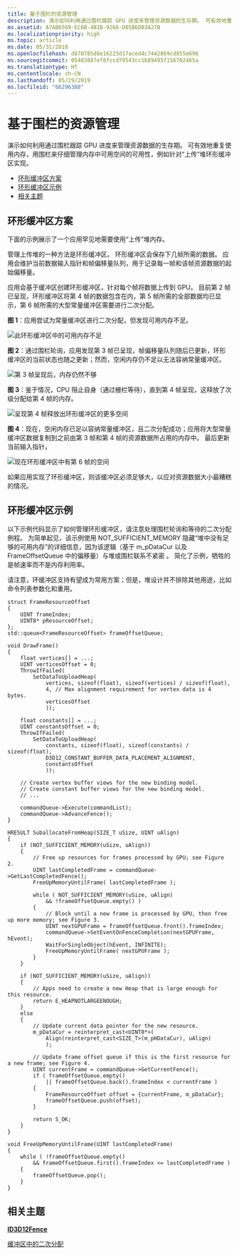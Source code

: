 ```yaml
---
title: 基于围栏的资源管理
description: 演示如何利用通过围栏跟踪 GPU 进度来管理资源数据的生存期。 可有效地重复使用内存，用围栏来仔细管理内存中可用空间的可用性，例如针对“上传”堆环形缓冲区实现。
ms.assetid: A7AB6569-EC6B-4B1B-9266-D05B6DB3A27B
ms.localizationpriority: high
ms.topic: article
ms.date: 05/31/2018
ms.openlocfilehash: d870785d8e16225d17aced4c7442869cd855e696
ms.sourcegitcommit: 05483887ef8fccd79543cc1b89495f156702465a
ms.translationtype: HT
ms.contentlocale: zh-CN
ms.lasthandoff: 05/29/2019
ms.locfileid: "66296388"
---
```

# <a name="fence-based-resource-management"></a>基于围栏的资源管理

演示如何利用通过围栏跟踪 GPU 进度来管理资源数据的生存期。 可有效地重复使用内存，用围栏来仔细管理内存中可用空间的可用性，例如针对“上传”堆环形缓冲区实现。

-   [环形缓冲区方案](#ring-buffer-scenario)
-   [环形缓冲区示例](#ring-buffer-sample)
-   [相关主题](#related-topics)

## <a name="ring-buffer-scenario"></a>环形缓冲区方案

下面的示例展示了一个应用罕见地需要使用“上传”堆内存。

管理上传堆的一种方法是环形缓冲区。 环形缓冲区会保存下几帧所需的数据。 应用会维护当前数据输入指针和帧偏移量队列，用于记录每一帧和该帧资源数据的起始偏移量。

应用会基于缓冲区创建环形缓冲区，针对每个帧将数据上传到 GPU。 目前第 2 帧已呈现，环形缓冲区将第 4 帧的数据包含在内，第 5 帧所需的全部数据均已显示，第 6 帧所需的大型常量缓冲区需要进行二次分配。

**图 1**：应用尝试为常量缓冲区进行二次分配，但发现可用内存不足。

![此环形缓冲区中的可用内存不足](images/ring-buffer-1.png)

**图 2**：通过围栏轮询，应用发现第 3 帧已呈现，帧偏移量队列随后已更新，环形缓冲区的当前状态也随之更新；然而，空闲内存仍不足以无法容纳常量缓冲区。

![第 3 帧呈现后，内存仍然不够](images/ring-buffer-2.png)

**图 3**：鉴于情况，CPU 阻止自身（通过栅栏等待），直到第 4 帧呈现，这释放了次级分配给第 4 帧的内存。

![呈现第 4 帧释放出环形缓冲区的更多空间](images/ring-buffer-3.png)

**图 4**：现在，空闲内存已足以容纳常量缓冲区，且二次分配成功；应用将大型常量缓冲区数据复制到之前由第 3 帧和第 4 帧的资源数据所占用的内存中。 最后更新当前输入指针。

![现在环形缓冲区中有第 6 帧的空间](images/ring-buffer-4.png)

如果应用实现了环形缓冲区，则该缓冲区必须足够大，以应对资源数据大小最糟糕的情况。

## <a name="ring-buffer-sample"></a>环形缓冲区示例

以下示例代码显示了如何管理环形缓冲区，请注意处理围栏轮询和等待的二次分配例程。 为简单起见，该示例使用 NOT\_SUFFICIENT\_MEMORY 隐藏“堆中没有足够的可用内存”的详细信息，因为该逻辑（基于 m\_pDataCur 以及 FrameOffsetQueue 中的偏移量）与堆或围栏联系不紧密   。 简化了示例，牺牲的是帧速率而不是内存利用率。

请注意，环缓冲区支持有望成为常用方案；但是，堆设计并不排除其他用途，比如命令列表参数化和重用。

``` syntax
struct FrameResourceOffset
{
    UINT frameIndex;
    UINT8* pResourceOffset;
};
std::queue<FrameResourceOffset> frameOffsetQueue;

void DrawFrame()
{
    float vertices[] = ...;
    UINT verticesOffset = 0;
    ThrowIfFailed(
        SetDataToUploadHeap(
            vertices, sizeof(float), sizeof(vertices) / sizeof(float), 
            4, // Max alignment requirement for vertex data is 4 bytes.
            verticesOffset
            ));

    float constants[] = ...;
    UINT constantsOffset = 0;
    ThrowIfFailed(
        SetDataToUploadHeap(
            constants, sizeof(float), sizeof(constants) / sizeof(float), 
            D3D12_CONSTANT_BUFFER_DATA_PLACEMENT_ALIGNMENT,
            constantsOffset
            ));

    // Create vertex buffer views for the new binding model. 
    // Create constant buffer views for the new binding model. 
    // ...

    commandQueue->Execute(commandList);
    commandQueue->AdvanceFence();
}

HRESULT SuballocateFromHeap(SIZE_T uSize, UINT uAlign)
{
    if (NOT_SUFFICIENT_MEMORY(uSize, uAlign))
    {
        // Free up resources for frames processed by GPU; see Figure 2.
        UINT lastCompletedFrame = commandQueue->GetLastCompletedFence();
        FreeUpMemoryUntilFrame( lastCompletedFrame );

        while ( NOT_SUFFICIENT_MEMORY(uSize, uAlign)
            && !frameOffsetQueue.empty() )
        {
            // Block until a new frame is processed by GPU, then free up more memory; see Figure 3.
            UINT nextGPUFrame = frameOffsetQueue.front().frameIndex;
            commandQueue->SetEventOnFenceCompletion(nextGPUFrame, hEvent);
            WaitForSingleObject(hEvent, INFINITE);
            FreeUpMemoryUntilFrame( nextGPUFrame );
        }
    }

    if (NOT_SUFFICIENT_MEMORY(uSize, uAlign))
    {
        // Apps need to create a new Heap that is large enough for this resource.
        return E_HEAPNOTLARGEENOUGH;
    }
    else
    {
        // Update current data pointer for the new resource.
        m_pDataCur = reinterpret_cast<UINT8*>(
            Align(reinterpret_cast<SIZE_T>(m_pHDataCur), uAlign)
            );

        // Update frame offset queue if this is the first resource for a new frame; see Figure 4.
        UINT currentFrame = commandQueue->GetCurrentFence();
        if ( frameOffsetQueue.empty()
            || frameOffsetQueue.back().frameIndex < currentFrame )
        {
            FrameResourceOffset offset = {currentFrame, m_pDataCur};
            frameOffsetQueue.push(offset);
        }

        return S_OK;
    }
}

void FreeUpMemoryUntilFrame(UINT lastCompletedFrame)
{
    while ( !frameOffsetQueue.empty() 
        && frameOffsetQueue.first().frameIndex <= lastCompletedFrame )
    {
        frameOffsetQueue.pop();
    }
}
```

## <a name="related-topics"></a>相关主题

<dl> <dt>

[**ID3D12Fence**](/windows/desktop/api/d3d12/nn-d3d12-id3d12fence)
</dt> <dt>

[缓冲区中的二次分配](large-buffers.md)
</dt> </dl>

 

 




